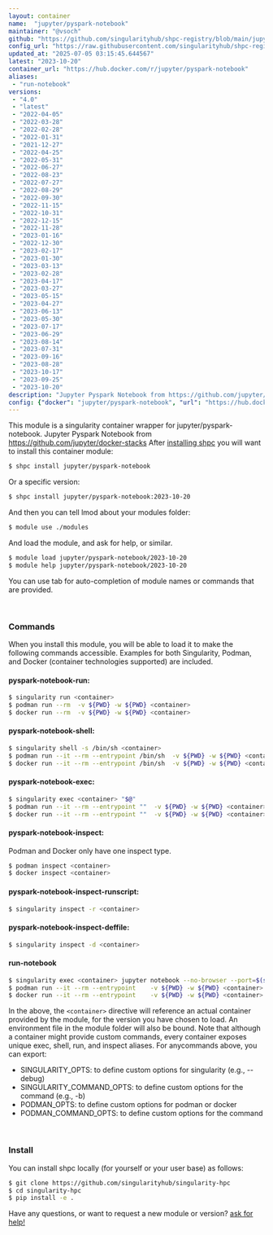 ```yaml
---
layout: container
name:  "jupyter/pyspark-notebook"
maintainer: "@vsoch"
github: "https://github.com/singularityhub/shpc-registry/blob/main/jupyter/pyspark-notebook/container.yaml"
config_url: "https://raw.githubusercontent.com/singularityhub/shpc-registry/main/jupyter/pyspark-notebook/container.yaml"
updated_at: "2025-07-05 03:15:45.644567"
latest: "2023-10-20"
container_url: "https://hub.docker.com/r/jupyter/pyspark-notebook"
aliases:
 - "run-notebook"
versions:
 - "4.0"
 - "latest"
 - "2022-04-05"
 - "2022-03-28"
 - "2022-02-28"
 - "2022-01-31"
 - "2021-12-27"
 - "2022-04-25"
 - "2022-05-31"
 - "2022-06-27"
 - "2022-08-23"
 - "2022-07-27"
 - "2022-08-29"
 - "2022-09-30"
 - "2022-11-15"
 - "2022-10-31"
 - "2022-12-15"
 - "2022-11-28"
 - "2023-01-16"
 - "2022-12-30"
 - "2023-02-17"
 - "2023-01-30"
 - "2023-03-13"
 - "2023-02-28"
 - "2023-04-17"
 - "2023-03-27"
 - "2023-05-15"
 - "2023-04-27"
 - "2023-06-13"
 - "2023-05-30"
 - "2023-07-17"
 - "2023-06-29"
 - "2023-08-14"
 - "2023-07-31"
 - "2023-09-16"
 - "2023-08-28"
 - "2023-10-17"
 - "2023-09-25"
 - "2023-10-20"
description: "Jupyter Pyspark Notebook from https://github.com/jupyter/docker-stacks"
config: {"docker": "jupyter/pyspark-notebook", "url": "https://hub.docker.com/r/jupyter/pyspark-notebook", "maintainer": "@vsoch", "description": "Jupyter Pyspark Notebook from https://github.com/jupyter/docker-stacks", "latest": {"2023-10-20": "sha256:58377aaa152b741e244f201679f96d909a024ea337088cc276b0ee32ab3f076f"}, "tags": {"4.0": "sha256:2aa9a0183bcfe80cd9e2a6c0a52d797bd5b67d1e2db9437c7345c2404b5a86c1", "latest": "sha256:58377aaa152b741e244f201679f96d909a024ea337088cc276b0ee32ab3f076f", "2022-04-05": "sha256:69ce4a6eaff98d5129fd5f76d992f836371752b0bab8567610d16bb1bb32ea43", "2022-03-28": "sha256:4bd42fd3182bcb70feaaf14876bfb7a5658961438acc79fe552baea646a4be3d", "2022-02-28": "sha256:13186f8f50347924656e96eb0b36dbc0e7b8aa5c69f2594c4b21c45ac0146300", "2022-01-31": "sha256:cc0b2ad428aef8ed8a4557888b2fb2b50ab125ba6eb1fcb58642d270edd9d60b", "2021-12-27": "sha256:8c45b68c6c19329a9091fd3e7e1afc7594fa0b240fb74c2230433a9c2466e968", "2022-04-25": "sha256:afc64f790d390a9b3ffc1f4847c7e077e90e92f098c0b2c34bb1ed74e101fba0", "2022-05-31": "sha256:98cbb6331e50005429915dfcd4972d6f0e97cd29371122e7ec5649c11a84b048", "2022-06-27": "sha256:f638168ca91d7c9f7f9999b0a384390ea0a46385aac223b6000a439c486a7260", "2022-08-23": "sha256:101620247291375b8f736121f81d7d9ce2b4a3b45db6ba00857506c7b52f5e2e", "2022-07-27": "sha256:9dd0932e05c5a0458494fe84fe80aa47c5f48dc92d0b5e41c5b292ebab6898a8", "2022-08-29": "sha256:650034e33aa985f3924cb8ad09f944eb1040e474781d34b6027e6d69732626e5", "2022-09-30": "sha256:6491f91c18ad888f9efb145cf97f3e848ceffdacf6932298fde101d7efe36067", "2022-11-15": "sha256:7e410638782b0e8cb838480d4dd2552e2731f77559bd6ce56a0186f7ea9afdc5", "2022-10-31": "sha256:5d0f7aab367b6734495d9f7642f4b0066d48280cfb61ff36061fd5ec4f69b232", "2022-12-15": "sha256:bfa91616dc9e2961c62cdce0e0aaf6fb5a5b3a6cc7a6e9a2393a607876a98ae8", "2022-11-28": "sha256:cf602da619816b97fdaeab1abe7792c1467f492b758cf2a24834c3bf425f4429", "2023-01-16": "sha256:64f7c95ecc614db205976c3128d951caae4bb8c8f9854bddb2b8bdebbe47c2cf", "2022-12-30": "sha256:99add601123e719cb0cc009266ddbaeb490bfdbc8c7f4327e38301ce9c35663b", "2023-02-17": "sha256:f68a473bc13ce8cb2c5c42aebdd553a01e695bc4438e50e5c374a607b84b2bd5", "2023-01-30": "sha256:5bea073966208d6f7ff044f64daadfa50812cbfda39e902a3de4a92fbff780df", "2023-03-13": "sha256:68a8cd2bd69d4584b95729b7c8aee5483790ca91621fa7dbaf755d9d65da6644", "2023-02-28": "sha256:53853653ffa1b391f032762d1fabb7471c2f6dc2cdf580a9465d39d830a88d02", "2023-04-17": "sha256:a4ef9b9ce25d397142f7bcbda7d978c622940104f929b7befca225262889be59", "2023-03-27": "sha256:d5b8cd3aa5d84d408720779e294007a9a447e78071b1c4e93a69e36d7a84028a", "2023-05-15": "sha256:64ec7db4ea5b4f166d1240ba962a0d57bd3234ba022200ae0f8582e742887533", "2023-04-27": "sha256:a653fa15943f216aaa09a751f3bb1e5f9cfc377f97e76da2838b369a90dcca7e", "2023-06-13": "sha256:a192d585bc953702b4f49cb912799212146c811ca9ae85ea8c5f09d7d741da60", "2023-05-30": "sha256:ee0c154cb39670ee932fc8a0fab19351f00a10a46474afd1425396b7788dae96", "2023-07-17": "sha256:7b49f0c6e708492de6b35a81bd7a65fd81882c63a9958f97bcb7638c1b93385e", "2023-06-29": "sha256:4b1cf332a6e2e36695a7624e1074246ac95dd8497cb2cf5c3773030c73fb0535", "2023-08-14": "sha256:40c277399da9f7aa334e4465610bd2e04b739580649b7df263083132864b71f4", "2023-07-31": "sha256:397d37c48c951514f3474580abe21423c838209acd62ea991c527dc9437b08d4", "2023-09-16": "sha256:b105b4786e7941a63027510258014895cad872f6f948ed44ada685d9d4825eed", "2023-08-28": "sha256:79483fb5d0e2f6539c83f83d8e15462e8a2cce3034bf9b39e10879234652a7fd", "2023-10-17": "sha256:f5b0f13967d986bd2b48327ad7e1e12da6aa8327337537a3403f63e6ee1828ad", "2023-09-25": "sha256:af0af59428334e69228a0ae524a21fadee870333a3ee16f654e2d60d9a82705c", "2023-10-20": "sha256:58377aaa152b741e244f201679f96d909a024ea337088cc276b0ee32ab3f076f"}, "aliases": [{"name": "run-notebook", "command": "jupyter notebook --no-browser --port=$(shuf -i 2000-65000 -n 1) --ip 0.0.0.0"}]}
---
```


This module is a singularity container wrapper for jupyter/pyspark-notebook.
Jupyter Pyspark Notebook from https://github.com/jupyter/docker-stacks
After [installing shpc](#install) you will want to install this container module:


```bash
$ shpc install jupyter/pyspark-notebook
```

Or a specific version:

```bash
$ shpc install jupyter/pyspark-notebook:2023-10-20
```

And then you can tell lmod about your modules folder:

```bash
$ module use ./modules
```

And load the module, and ask for help, or similar.

```bash
$ module load jupyter/pyspark-notebook/2023-10-20
$ module help jupyter/pyspark-notebook/2023-10-20
```

You can use tab for auto-completion of module names or commands that are provided.

<br>

### Commands

When you install this module, you will be able to load it to make the following commands accessible.
Examples for both Singularity, Podman, and Docker (container technologies supported) are included.

#### pyspark-notebook-run:

```bash
$ singularity run <container>
$ podman run --rm  -v ${PWD} -w ${PWD} <container>
$ docker run --rm  -v ${PWD} -w ${PWD} <container>
```

#### pyspark-notebook-shell:

```bash
$ singularity shell -s /bin/sh <container>
$ podman run --it --rm --entrypoint /bin/sh  -v ${PWD} -w ${PWD} <container>
$ docker run --it --rm --entrypoint /bin/sh  -v ${PWD} -w ${PWD} <container>
```

#### pyspark-notebook-exec:

```bash
$ singularity exec <container> "$@"
$ podman run --it --rm --entrypoint ""  -v ${PWD} -w ${PWD} <container> "$@"
$ docker run --it --rm --entrypoint ""  -v ${PWD} -w ${PWD} <container> "$@"
```

#### pyspark-notebook-inspect:

Podman and Docker only have one inspect type.

```bash
$ podman inspect <container>
$ docker inspect <container>
```

#### pyspark-notebook-inspect-runscript:

```bash
$ singularity inspect -r <container>
```

#### pyspark-notebook-inspect-deffile:

```bash
$ singularity inspect -d <container>
```


#### run-notebook

```bash
$ singularity exec <container> jupyter notebook --no-browser --port=$(shuf -i 2000-65000 -n 1) --ip 0.0.0.0
$ podman run --it --rm --entrypoint    -v ${PWD} -w ${PWD} <container> -c " $@"
$ docker run --it --rm --entrypoint    -v ${PWD} -w ${PWD} <container> -c " $@"
```



In the above, the `<container>` directive will reference an actual container provided
by the module, for the version you have chosen to load. An environment file in the
module folder will also be bound. Note that although a container
might provide custom commands, every container exposes unique exec, shell, run, and
inspect aliases. For anycommands above, you can export:

 - SINGULARITY_OPTS: to define custom options for singularity (e.g., --debug)
 - SINGULARITY_COMMAND_OPTS: to define custom options for the command (e.g., -b)
 - PODMAN_OPTS: to define custom options for podman or docker
 - PODMAN_COMMAND_OPTS: to define custom options for the command

<br>

### Install

You can install shpc locally (for yourself or your user base) as follows:

```bash
$ git clone https://github.com/singularityhub/singularity-hpc
$ cd singularity-hpc
$ pip install -e .
```

Have any questions, or want to request a new module or version? [ask for help!](https://github.com/singularityhub/singularity-hpc/issues)